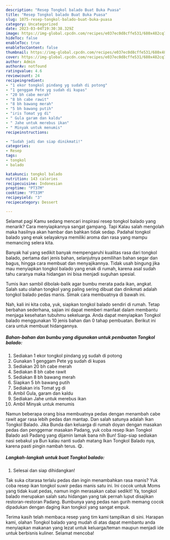 ```yaml
---
description: "Resep Tongkol balado Buat Buka Puasa"
title: "Resep Tongkol balado Buat Buka Puasa"
slug: 1075-resep-tongkol-balado-buat-buka-puasa
category: Uncategorized
date: 2023-03-04T19:30:38.329Z
image: https://img-global.cpcdn.com/recipes/e037ec0d8cffe531/680x482cq70/tongkol-balado-foto-resep-utama.jpg
hideToc: false
enableToc: true
enableTocContent: false
thumbnail: https://img-global.cpcdn.com/recipes/e037ec0d8cffe531/680x482cq70/tongkol-balado-foto-resep-utama.jpg
cover: https://img-global.cpcdn.com/recipes/e037ec0d8cffe531/680x482cq70/tongkol-balado-foto-resep-utama.jpg
author: Admin
authorAv: notfound
ratingvalue: 4.6
reviewcount: 24
recipeingredient:
- "1 ekor tongkol pindang yg sudah di potong"
- "1 genggam Pete yg sudah di kupas"
- "20 bh cabe merah"
- "8 bh cabe rawit"
- "8 bh bawang merah"
- "5 bh bawang putih"
- "iris Tomat yg di"
- " Gula garam dan kaldu"
- " Jahe untuk merebus ikan"
- " Minyak untuk menumis"
recipeinstructions:

- "Sudah jadi dan siap dinikmati!"
categories:
- Resep
tags:
- tongkol
- balado

katakunci: tongkol balado 
nutrition: 143 calories
recipecuisine: Indonesian
preptime: "PT37M"
cooktime: "PT33M"
recipeyield: "3"
recipecategory: Dessert

---
```



Selamat pagi Kamu sedang mencari inspirasi resep tongkol balado yang menarik? Cara menyiapkannya sangat gampang. Tapi Kalau salah mengolah maka hasilnya akan hambar dan bahkan tidak sedap. Padahal tongkol balado yang enak selayaknya memiliki aroma dan rasa yang mampu memancing selera kita.


Banyak hal yang sedikit banyak mempengaruhi kualitas rasa dari tongkol balado, pertama dari jenis bahan, selanjutnya pemilihan bahan segar dan bagus, hingga cara membuat dan menyajikannya. Tidak usah bingung jika mau menyiapkan tongkol balado yang enak di rumah, karena asal sudah tahu caranya maka hidangan ini bisa menjadi suguhan spesial.

Tumis ikan sambil dibolak-balik agar bumbu merata pada ikan, angkat. Salah satu olahan tongkol yang paling sering dibuat dan dinikmati adalah tongkol balado pedas manis. Simak cara membuatnya di bawah ini.


Nah, kali ini kita coba, yuk, siapkan tongkol balado sendiri di rumah. Tetap berbahan sederhana, sajian ini dapat memberi manfaat dalam membantu menjaga kesehatan tubuhmu sekeluarga. Anda dapat menyiapkan Tongkol balado menggunakan 10 jenis bahan dan 0 tahap pembuatan. Berikut ini cara untuk membuat hidangannya.

<!--inarticleads1-->

##### Bahan-bahan dan bumbu yang digunakan untuk pembuatan Tongkol balado:

1. Sediakan 1 ekor tongkol pindang yg sudah di potong
1. Gunakan 1 genggam Pete yg sudah di kupas
1. Sediakan 20 bh cabe merah
1. Sediakan 8 bh cabe rawit
1. Sediakan 8 bh bawang merah
1. Siapkan 5 bh bawang putih
1. Sediakan iris Tomat yg di
1. Ambil  Gula, garam dan kaldu
1. Sediakan  Jahe untuk merebus ikan
1. Ambil  Minyak untuk menumis


Namun beberapa orang bisa membuatnya pedas dengan menambah cabe rawit agar rasa lebih pedas dan mantap. Dan salah satunya adalah Ikan Tongkol Balado. Jika Bunda dan keluarga di rumah doyan dengan masakan pedas dan penggemar masakan Padang, yuk coba resep Ikan Tongkol Balado asli Padang yang dijamin lamak bana nih Bun! Siap-siap sediakan nasi sebakul ya Bun kalau nanti sudah matang Ikan Tongkol Balado nya, karena pasti pingin nambah terus. 😋. 

<!--inarticleads2-->

##### Langkah-langkah untuk buat Tongkol balado:


1. Selesai dan siap dihidangkan!

Tak suka citarasa terlalu pedas dan ingin menambahkan rasa manis? Yuk coba resep ikan tongkol suwir pedas manis satu ini. Ini cocok untuk Moms yang tidak kuat pedas, namun ingin merasakan cabai sedikit! Ya, tongkol balado merupakan salah satu hidangan yang tak pernah luput disajikan restoran-restoran Padang. Bumbunya yang pedas nan gurih memang cocok dipadukan dengan daging ikan tongkol yang sangat empuk. 

Terima kasih telah membaca resep yang tim kami tampilkan di sini. Harapan kami, olahan Tongkol balado yang mudah di atas dapat membantu anda menyiapkan makanan yang lezat untuk keluarga/teman maupun menjadi ide untuk berbisnis kuliner. Selamat mencoba!
